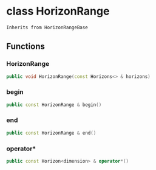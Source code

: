 # class HorizonRange

```cpp
Inherits from HorizonRangeBase
```

## Functions

### HorizonRange

```cpp
public void HorizonRange(const Horizons<> & horizons)
```

### begin

```cpp
public const HorizonRange & begin()
```

### end

```cpp
public const HorizonRange & end()
```

### operator\*

```cpp
public const Horizon<dimension> & operator*()
```
